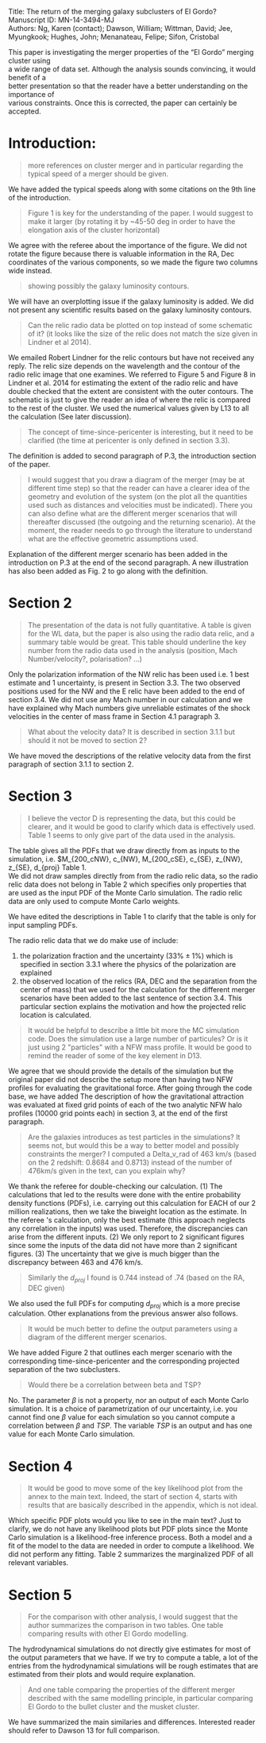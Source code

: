 Title: The return of the merging galaxy subclusters of El Gordo?  
Manuscript ID: MN-14-3494-MJ   
Authors: Ng, Karen (contact); Dawson, William; Wittman, David; Jee,
Myungkook; Hughes, John; Menanateau, Felipe; Sifon, Cristobal  

This	paper is	investigating	the	merger	properties	of	the	“El	Gordo” merging	cluster	using	
a	wide	range	of	data	set.	Although	the	analysis	sounds	convincing,	it	would	benefit	of	a	
better	presentation so	that	the	reader	have	a	better	understanding	on	the	importance	of	
various	constraints.	Once	this	is	corrected,	the	paper	can	certainly	be	accepted.

Introduction:
=============

> more references on cluster merger and in particular regarding the
> typical speed of a merger should be given.

We have added the typical speeds along with some citations on the 9th line of the introduction.

> Figure 1 is key for the understanding of the paper. I would suggest to
> make it
> larger (by rotating it by \~45-50 deg in order to have the elongation
> axis of the cluster horizontal)

We agree with the referee about the importance of the figure. 
We did not rotate the figure because there is valuable information in the RA,
Dec coordinates of the various components, so we made the figure two columns
wide instead.

> showing possibly the galaxy luminosity contours.

We will have an overplotting issue if the galaxy luminosity is added. We
did not present any scientific results based on the galaxy luminosity contours.

> Can the relic radio data be plotted on top instead of some schematic
> of it? (it looks like the size of the relic does not match the size
> given in Lindner et al 2014).

We emailed Robert Lindner for the relic contours but have not received any
reply. The relic size depends on the wavelength and the contour of the radio relic
image that one examines. We referred to Figure 5 and Figure 8 in
Lindner et al. 2014 for estimating the extent of the radio relic and
have double checked that the extent are consistent with the outer contours.
The schematic is just to give the reader an idea of where the relic is
compared to the rest of the cluster. We used the numerical values given by L13 
to all the calculation (See later discussion).

> The concept of time-since-pericenter is interesting, but it need to be
> clarified (the
> time at pericenter is only defined in section 3.3).

The definition is added to second paragraph of P.3, the introduction section of the paper.

> I would suggest that you draw a diagram of the merger (may be at
> different time step) so that the reader can have a clearer idea of the
> geometry and evolution of the system (on the plot all the quantities
> used such as distances and velocities must be indicated). There you
> can also define what are the different merger scenarios that will
> thereafter discussed (the outgoing and the returning scenario). At the
> moment, the reader needs to go through the literature to understand
> what are the effective geometric assumptions used.

Explanation of the different merger scenario has been added in the
introduction on P.3 at the end of the second paragraph.
A new illustration has also been added as Fig. 2 to go along with the
definition. 

Section 2
=========

> The presentation of the data is not fully quantitative. A table is
> given for the WL
> data, but the paper is also using the radio data relic, and a summary
> table would be great. This table should underline the key number from
> the radio data used in
> the analysis (position, Mach Number/velocity?, polarisation? ...)

Only the polarization information of the NW relic has been used i.e. 1 best estimate
and 1 uncertainty, is present in Section 3.3. 
The two observed positions used for the NW and the E relic have been added to
the end of section 3.4.
We did not use any Mach number in our calculation and we have explained why
Mach numbers give unreliable estimates of the shock velocities in the center of
mass frame in Section 4.1 paragraph 3. 


> What about the velocity data? It is described in section 3.1.1 but
> should it not be
> moved to section 2?

We have moved the descriptions of the
relative velocity data from the first paragraph of section 3.1.1 to section 2.

Section 3
=========

> I believe the vector D is representing the data, but this could be
> clearer, and it
> would be good to clarify which data is effectively used. Table 1 seems
> to only give
> part of the data used in the analysis.

The table gives all the PDFs that we draw directly from as inputs to
the simulation, i.e. $M_{200_cNW}, c_{NW}, M_{200_cSE}, c_{SE}, z_{NW},
z_{SE}, d_{proj} Table 1.  
We did not draw samples directly from from the radio relic data, so the radio
relic data does not belong in Table 2 which specifies only properties that are
used as the input PDF of the Monte Carlo simulation. The radio relic data
are only used to compute Monte Carlo weights. 

We have edited the descriptions in Table 1 to clarify that the table is only
for input sampling PDFs.

The radio relic data that we do make use of include:
1)  the polarization fraction and the uncertainty ($33\% \pm 1 \%$) which is specified in
section 3.3.1 where the physics of the polarization are explained 
2)  the observed location of the relics (RA, DEC and the separation from the
center of mass) that we used for the calculation for the
different merger scenarios have been added to the last sentence of section
3.4. This particular section explains the motivation and how
the projected relic location is calculated. 

> It would be helpful to describe a little bit more the MC simulation
> code. Does the simulation use a large number of particules? Or is it
> just using 2 "particles" with a
> NFW mass profile. It would be good to remind the reader of some of the
> key element in D13.

We agree that we should provide the details of the simulation but the original
paper did not describe the setup more than having two NFW profiles for
evaluating the gravitational force. After going
through the code base, we have added The description of how the gravitational
attraction was evaluated at fixed grid points of each of the two analytic NFW
halo profiles (10000 grid points each) in section 3, 
at the end of the first paragraph.

> Are the galaxies introduces as test particles in the simulations? It
> seems not, but would this be a way to better model and possibly
> constraints the merger? I computed a Delta_v_rad of 463 km/s (based
> on the 2 redshift: 0.8684 and 0.8713) instead of the number of 476km/s
> given in the text, can you explain why?

We thank the referee for double-checking our calculation. 
(1) The calculations that led to the results were done with the entire probability
density functions (PDFs), i.e.
carrying out this calculation for EACH of our 2 million realizations,
then we take the biweight location as the estimate. In the referee 's
calculation, only the best estimate (this approach neglects any correlation in the
inputs) was used. Therefore, the
discrepancies can arise from the different inputs. 
(2) We only report to 2 significant figures since some the inputs of the data
did not have more than 2 significant figures. 
(3) The uncertainty
that we give is much bigger than the discrepancy between 463 and 476 km/s.

> Similarly the $d_{proj}$ I found is 0.744 instead of .74 (based on the
> RA, DEC given)

We also used the full PDFs for computing $d_{proj}$ which is a more
precise calculation. Other explanations from the previous answer also follows.

> It would be much better to define the output parameters using a
> diagram of the different merger scenarios.

We have added Figure 2 that outlines each merger scenario with the
corresponding time-since-pericenter and the corresponding projected separation
of the two subclusters.

> Would there be a correlation between beta and TSP?

No. The parameter $\beta$ is not a property, nor an output of each
Monte Carlo simulation. It is a choice of parametrization of our
uncertainty, i.e. you cannot find one $\beta$ value for each
simulation so you cannot compute a correlation between $\beta$ and
$TSP$. The variable $TSP$ is an output and has one value for each Monte
Carlo simulation.

Section 4
=========

> It would be good to move some of the key likelihood plot from the
> annex to the main text. Indeed, the start of section 4, starts with
> results that are basically
> described in the appendix, which is not ideal.

Which specific PDF plots would you like to see in the main text?
Just to clarify, we do not have any likelihood plots but PDF plots since the
Monte Carlo simulation is
a likelihood-free inference process. Both a model and a fit of the model to the
data are needed in order to compute a likelihood. We did not perform any
fitting.
Table 2 summarizes the marginalized PDF of all relevant variables. 

Section 5
=========

> For the comparison with other analysis, I would suggest that the
> author
> summarizes the comparison in two tables. One table comparing results
> with
> other El Gordo modelling.

The hydrodynamical simulations do not directly give estimates for most
of the output parameters that we have. 
If we try to compute a table, a
lot of the entries from the hydrodynamical simulations will be
rough estimates that are estimated from their plots and would require
explanation.

> And one table comparing the properties of the different merger
> described with the same modelling principle, in particular
> comparing El Gordo to the bullet cluster and the musket cluster.

We have summarized the main similaries and differences. 
Interested reader should refer to Dawson 13 for full comparison.

